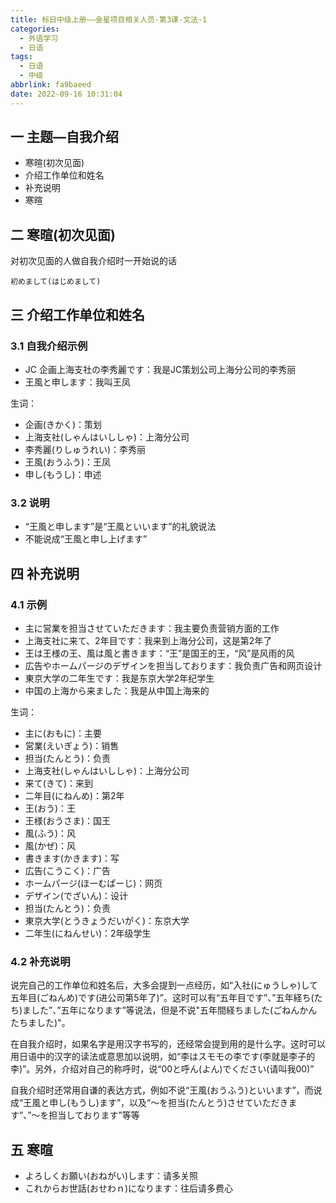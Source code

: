 ```yaml
---
title: 标日中级上册——金星项目相关人员-第3课-文法-1
categories:
  - 外语学习
  - 日语
tags:
  - 日语
  - 中级
abbrlink: fa9baeed
date: 2022-09-16 10:31:04
---
```

## 一 主题—自我介绍

* 寒暄(初次见面)
* 介绍工作单位和姓名
* 补充说明
* 寒暄

<!--more-->

## 二 寒暄(初次见面)

对初次见面的人做自我介绍时一开始说的话

```
初めまして(はじめまして)
```

## 三 介绍工作单位和姓名

### 3.1 自我介绍示例

* JC 企画上海支社の李秀麗です：我是JC策划公司上海分公司的李秀丽
* 王風と申します：我叫王凤

生词：

* 企画(きかく)：策划
* 上海支社(しゃんはいししゃ)：上海分公司
* 李秀麗(りしゅうれい)：李秀丽
* 王風(おうふう)：王凤
* 申し(もうし)：申述

### 3.2 说明

* “王風と申します”是“王風といいます”的礼貌说法
* 不能说成“王風と申し上げます”

## 四 补充说明

### 4.1 示例

* 主に営業を担当させていただきます：我主要负责营销方面的工作
* 上海支社に来て、2年目です：我来到上海分公司，这是第2年了
* 王は王様の王、風は風と書きます：“王”是国王的王，“风”是风雨的风
* 広告やホームパージのデザインを担当しております：我负责广告和网页设计
* 東京大学の二年生です：我是东京大学2年纪学生
* 中国の上海から来ました：我是从中国上海来的

生词：

* 主に(おもに)：主要
* 営業(えいぎょう)：销售
* 担当(たんとう)：负责
* 上海支社(しゃんはいししゃ)：上海分公司
* 来て(きて)：来到
* 二年目(にねんめ)：第2年
* 王(おう)：王
* 王様(おうさま)：国王
* 風(ふう)：风
* 風(かぜ)：风
* 書きます(かきます)：写
* 広告(こうこく)：广告
* ホームパージ(ほーむぱーじ)：网页
* デザイン(でざいん)：设计
* 担当(たんとう)：负责
* 東京大学(とうきょうだいがく)：东京大学
* 二年生(にねんせい)：2年级学生

### 4.2 补充说明

说完自己的工作单位和姓名后，大多会提到一点经历，如“入社(にゅうしゃ)して五年目(ごねんめ)です(进公司第5年了)”。这时可以有“五年目です”、”五年経ち(たち)ました”、”五年になります”等说法，但是不说"五年間経ちました(ごねんかんたちました)"。

在自我介绍时，如果名字是用汉字书写的，还经常会提到用的是什么字。这时可以用日语中的汉字的读法或意思加以说明，如“李はスモモの李です(李就是李子的李)”。另外，介绍对自己的称呼时，说“00と呼ん(よん)でください(请叫我00)”

自我介绍时还常用自谦的表达方式，例如不说“王風(おうふう)といいます”，而说成“王風と申し(もうし)ます”，以及“～を担当(たんとう)させていただきます”、”～を担当しております”等等

## 五 寒暄

* よろしくお願い(おねがい)します：请多关照
* これからお世話(おせわｎ)になります：往后请多费心
